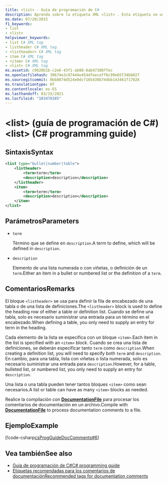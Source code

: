 ```yaml
---
title: <list> - Guía de programación de C#
description: Aprenda sobre la etiqueta XML <list> . Esta etiqueta se usa para crear tablas y definiciones, viñetas o listas numeradas mediante bloques "item".
ms.date: 07/20/2015
f1_keywords:
- list
- <list>
helpviewer_keywords:
- list C# XML tag
- listheader C# XML tag
- <listheader> C# XML tag
- item C# XML tag
- <item> C# XML tag
- <list> C# XML tag
ms.assetid: c9620b1b-c2e6-43f1-ab88-8ab47308ffec
ms.openlocfilehash: 39674e3c07444e454dfeeceff6c99e65f34bb02f
ms.sourcegitcommit: 0bb8074d524e0dcf165430b744bb143461f17026
ms.translationtype: HT
ms.contentlocale: es-ES
ms.lasthandoff: 03/15/2021
ms.locfileid: "103478385"
---
```

# <a name="list-c-programming-guide"></a><span data-ttu-id="7ef0d-105">\<list> (guía de programación de C#)</span><span class="sxs-lookup"><span data-stu-id="7ef0d-105">\<list> (C# programming guide)</span></span>

## <a name="syntax"></a><span data-ttu-id="7ef0d-106">Sintaxis</span><span class="sxs-lookup"><span data-stu-id="7ef0d-106">Syntax</span></span>

```xml
<list type="bullet|number|table">
    <listheader>
        <term>term</term>
        <description>description</description>
    </listheader>
    <item>
        <term>term</term>
        <description>description</description>
    </item>
</list>
```

## <a name="parameters"></a><span data-ttu-id="7ef0d-107">Parámetros</span><span class="sxs-lookup"><span data-stu-id="7ef0d-107">Parameters</span></span>

- `term`

  <span data-ttu-id="7ef0d-108">Término que se define en `description`.</span><span class="sxs-lookup"><span data-stu-id="7ef0d-108">A term to define, which will be defined in `description`.</span></span>

- `description`

  <span data-ttu-id="7ef0d-109">Elemento de una lista numerada o con viñetas, o definición de un `term`.</span><span class="sxs-lookup"><span data-stu-id="7ef0d-109">Either an item in a bullet or numbered list or the definition of a `term`.</span></span>
  
## <a name="remarks"></a><span data-ttu-id="7ef0d-110">Comentarios</span><span class="sxs-lookup"><span data-stu-id="7ef0d-110">Remarks</span></span>

<span data-ttu-id="7ef0d-111">El bloque `<listheader>` se usa para definir la fila de encabezado de una tabla o de una lista de definiciones.</span><span class="sxs-lookup"><span data-stu-id="7ef0d-111">The `<listheader>` block is used to define the heading row of either a table or definition list.</span></span> <span data-ttu-id="7ef0d-112">Cuando se define una tabla, solo es necesario suministrar una entrada para un término en el encabezado.</span><span class="sxs-lookup"><span data-stu-id="7ef0d-112">When defining a table, you only need to supply an entry for term in the heading.</span></span>

<span data-ttu-id="7ef0d-113">Cada elemento de la lista se especifica con un bloque `<item>`.</span><span class="sxs-lookup"><span data-stu-id="7ef0d-113">Each item in the list is specified with an `<item>` block.</span></span> <span data-ttu-id="7ef0d-114">Cuando se crea una lista de definiciones, se deberán especificar tanto `term` como `description`.</span><span class="sxs-lookup"><span data-stu-id="7ef0d-114">When creating a definition list, you will need to specify both `term` and `description`.</span></span> <span data-ttu-id="7ef0d-115">En cambio, para una tabla, lista con viñetas o lista numerada, solo es necesario suministrar una entrada para `description`.</span><span class="sxs-lookup"><span data-stu-id="7ef0d-115">However, for a table, bulleted list, or numbered list, you only need to supply an entry for `description`.</span></span>

<span data-ttu-id="7ef0d-116">Una lista o una tabla pueden tener tantos bloques `<item>` como sean necesarios.</span><span class="sxs-lookup"><span data-stu-id="7ef0d-116">A list or table can have as many `<item>` blocks as needed.</span></span>

<span data-ttu-id="7ef0d-117">Realice la compilación con [**DocumentationFile**](../../language-reference/compiler-options/output.md#documentationfile) para procesar los comentarios de documentación en un archivo.</span><span class="sxs-lookup"><span data-stu-id="7ef0d-117">Compile with [**DocumentationFile**](../../language-reference/compiler-options/output.md#documentationfile) to process documentation comments to a file.</span></span>

## <a name="example"></a><span data-ttu-id="7ef0d-118">Ejemplo</span><span class="sxs-lookup"><span data-stu-id="7ef0d-118">Example</span></span>

[!code-csharp[csProgGuideDocComments#6](~/samples/snippets/csharp/VS_Snippets_VBCSharp/csProgGuideDocComments/CS/DocComments.cs#6)]

## <a name="see-also"></a><span data-ttu-id="7ef0d-119">Vea también</span><span class="sxs-lookup"><span data-stu-id="7ef0d-119">See also</span></span>

- [<span data-ttu-id="7ef0d-120">Guía de programación de C#</span><span class="sxs-lookup"><span data-stu-id="7ef0d-120">C# programming guide</span></span>](../index.md)
- [<span data-ttu-id="7ef0d-121">Etiquetas recomendadas para los comentarios de documentación</span><span class="sxs-lookup"><span data-stu-id="7ef0d-121">Recommended tags for documentation comments</span></span>](./recommended-tags-for-documentation-comments.md)

